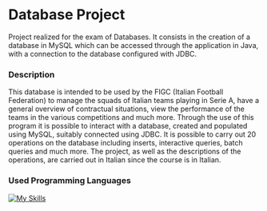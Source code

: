 # Database Project
Project realized for the exam of Databases. It consists in the creation of a database in MySQL which can be accessed through the application in Java, with a connection to the database configured with JDBC.

### Description
This database is intended to be used by the FIGC (Italian Football Federation) to manage the squads of Italian teams playing in Serie A, have a general overview of contractual situations, view the performance of the teams in the various competitions and much more. Through the use of this program it is possible to interact with a database, created and populated using MySQL, suitably connected using JDBC. It is possible to carry out 20 operations on the database including inserts, interactive queries, batch queries and much more. The project, as well as the descriptions of the operations, are carried out in Italian since the course is in Italian.

### Used Programming Languages
[![My Skills](https://skillicons.dev/icons?i=java,mysql&theme=dark)](https://skillicons.dev)
